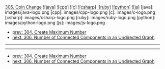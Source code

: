 [305. Coin Change](https://leetcode.com/problems/coin-change/)
[![java]](https://github.com/leetcode-study-group/leetcode-java-solutions/blob/master/305-coin-change.md)
[![cpp]](https://github.com/leetcode-study-group/leetcode-cpp-solutions/blob/master/305-coin-change.md)
[![c]](https://github.com/leetcode-study-group/leetcode-c-solutions/blob/master/305-coin-change.md)
[![csharp]](https://github.com/leetcode-study-group/leetcode-csharp-solutions/blob/master/305-coin-change.md)
[![ruby]](https://github.com/leetcode-study-group/leetcode-ruby-solutions/blob/master/305-coin-change.md)
[![python]](https://github.com/leetcode-study-group/leetcode-python-solutions/blob/master/305-coin-change.md)
[![js]](https://github.com/leetcode-study-group/leetcode-js-solutions/blob/master/305-coin-change.md)
[java]: images/java-logo.png
[cpp]: images/cpp-logo.png
[c]: images/c-logo.png
[csharp]: images/csharp-logo.png
[ruby]: images/ruby-logo.png
[python]: images/python-logo.png
[js]: images/js-logo.png

- [prev: 304. Create Maximum Number](304-create-maximum-number.md)
- [next: 306. Number of Connected Components in an Undirected Graph](306-number-of-connected-components-in-an-undirected-graph.md)

---


---

- [prev: 304. Create Maximum Number](304-create-maximum-number.md)
- [next: 306. Number of Connected Components in an Undirected Graph](306-number-of-connected-components-in-an-undirected-graph.md)
